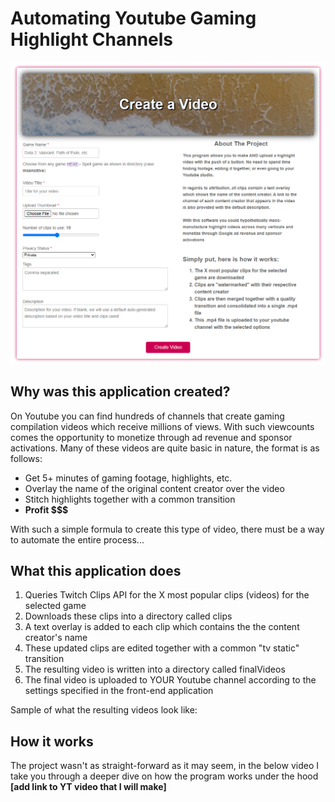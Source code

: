 # Automating Youtube Gaming Highlight Channels
![Web front-end of the application](https://github.com/NikoRaisanen/Youtube-Automation/blob/main/assets/frontend.png)
## Why was this application created?

On Youtube you can find hundreds of channels that create gaming compilation videos which receive millions of views. With such viewcounts comes the opportunity to monetize through ad revenue and sponsor activations.
Many of these videos are quite basic in nature, the format is as follows:


* Get 5+ minutes of gaming footage, highlights, etc.
* Overlay the name of the original content creator over the video
* Stitch highlights together with a common transition
* **Profit $$$**


With such a simple formula to create this type of video, there must be a way to automate the entire process...

## What this application does
1. Queries Twitch Clips API for the X most popular clips (videos) for the selected game
2. Downloads these clips into a directory called clips
3. A text overlay is added to each clip which contains the the content creator's name
4. These updated clips are edited together with a common "tv static" transition
5. The resulting video is written into a directory called finalVideos
6. The final video is uploaded to YOUR Youtube channel according to the settings specified in the front-end application

Sample of what the resulting videos look like:


## How it works
The project wasn't as straight-forward as it may seem, in the below video I take you through a deeper dive on how the program works under the hood
**[add link to YT video that I will make]**
